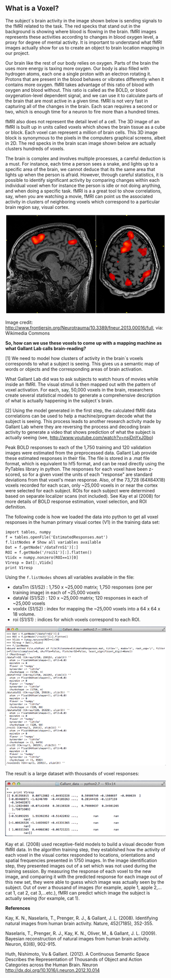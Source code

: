 ## What is a Voxel?

The subject`s brain activity in the image shown below is sending signals to the fMRI related to the task. The red specks that stand out in the background is showing where blood is flowing in the brain. fMRI images represents these activities according to changes in blood oxygen level, a proxy for degree of mental activity. It is important to understand what fMRI images actually show for us to create an object to brain location mapping in our project.

Our brain like the rest of our body relies on oxygen. Parts of the brain the uses more energy is taxing more oxygen. Our body is also filled with hydrogen atoms, each one a single proton with an electron rotating it. Protons that are present in the blood behaves or vibrates differently when it contains more oxygen. fMRI takes advantage of this ratio of blood with oxygen and blood without. This ratio is called as the BOLD, or blood oxygenation-level dependent signal, and we can use it to calculate parts of the brain that are most active in a given time. fMRI is not very fast in capturing all of the changes in the brain. Each scan requires a second or two, which is enough time for a neuron to fire more than a hundred times. 

fMRI also does not represent the detail level of a cell. The 3D image of an fMRI is built up in units called voxels which shows the brain tissue as a cube or block.  Each voxel can represent a million of brain cells. This 3D image block is synonymous to the pixels in the computers graphical screens, albeit in 2D. The red specks in the brain scan image shown below are actually clusters hundreds of voxels.

The brain is complex and involves multiple processes, a careful deduction is a must. For instance, each time a person sees a snake, and lights up to a specific area of the brain, we cannot deduce that its the same area that lights up when the person is afraid. However, through careful statistics, it is possible to identify significant activity by comparing changes within each individual voxel when for instance the person is idle or not doing anything, and when doing a specific task. fMRI is a a great tool to show correlations, say, when you are watching a movie, fMRI can point us the associated activity in clusters of neighboring voxels which correspond to a particular brain region say, visual cortex. 


![fMRI Scan](../project_images/FMRI_scan_during_working_memory_tasks.jpg?raw=true "fMRI Scan")

Image credit: http://www.frontiersin.org/Neurotrauma/10.3389/fneur.2013.00016/full, via: Wikimedia Commons


**So, how can we use these voxels to come up with a mapping machine as what Gallant Lab calls brain-reading?** 


[1]  We need to model how clusters of activity in the brain`s voxels corresponds to what a subject is seeing. This gives us a semantic map of words or objects and the corresponding areas of brain activation.

What Gallant Lab did was to ask subjects to watch hours of movies while inside an fMRI. The visual stimuli is then mapped out with the pattern of voxel activation. For each, say, 50,000 voxels in the brain, researchers create several statistical models to generate a comprehensive description of what is actually happening in the subject`s brain. 

[2]  Using the model generated in the first step, the calculated fMRI data correlations can be used to help a machine/program decode what the subject is seeing. This process leads to another research activity made by Gallant Lab where they are reversing the process and decoding brain activity to generate a video that shows prediction of what the subject is actually seeing (see, http://www.youtube.com/watch?v=nsjDnYxJ0bo)

Peak BOLD responses to each of the 1,750 training and 120 validation images were estimated from the preprocessed data. Gallant Lab provide these estimated responses in their file. The file is stored in a .mat file format, which is equivalent to hf5 format, and can be read directly using the PyTables library in python. The responses for each voxel have been z-scored, so for a given voxel the units of each "response" are standard deviations from that voxel's mean response. Also, of the 73,728 (64X64X18) voxels recorded for each scan, only ~25,000 voxels in or near the cortex were selected for each subject. ROIs for each subject were determined based on separate localizer scans (not included). See Kay et al (2008) for more details of BOLD response estimation, voxel selection, and ROI definition.


The following code is how we loaded the data into python to get all voxel responses in the human primary visual cortex (V1) in the training data set:

```
import tables, numpy
f = tables.openFile('EstimatedResponses.mat')
f.listNodes # Show all variables available
Dat = f.getNode('/dataTrnS1')[:]
ROI = f.getNode('/roiS1')[:].flatten()
V1idx = numpy.nonzero(ROI==1)[0]
V1resp = Dat[:,V1idx]
print V1resp
```

Using the `f.listNodes` shows all variables available in the file:

- dataTrn (S1/S2) : 1,750 x ~25,000 matrix; 1,750 responses (one per training image) in each
of ~25,000 voxels
- dataVal (S1/S2) : 120 x ~25,000 matrix; 120 responses in each of ~25,000 voxels
- voxIdx (S1/S2) : index for mapping the ~25,000 voxels into a 64 x 64 x 18 volume.
- roi (S1/S1) : indices for which voxels correspond to each ROI.


![fMRI V1 Voxels](../project_images/Gallant_data_python.png?raw=true "fMRI V1 Voxels")

The result is a large dataset with thousands of voxel responses:

![fMRI V1 Voxels](../project_images/Gallant_data_print_V1_voxels.png?raw=true "fMRI V1 Voxels")


Kay et al. (2008) used receptive-field models to build a visual decoder from fMRI data. In the algorithm training step, they established how the activity of each voxel in the visual cortex responded to locations, orientations and spatial frequencies presented in 1750 images. In the image identification step, they presented images out of a set which was not used during the training session. By measuring the response of each voxel to the new image, and comparing it with the predicted response for each image out of this new set, they were able to guess which image was actually seen by the subject. Out of over a thousand of images (for example, apple 1, apple 2,... cat 1, cat 2, cat 3,...etc.), fMRI can predict which image the subject is actually seeing (for example, cat 1). 

**References**

Kay, K. N., Naselaris, T., Prenger, R. J., & Gallant, J. L. (2008). Identifying natural images
from human brain activity. Nature, 452(7185), 352-355.

Naselaris, T., Prenger, R. J., Kay, K. N., Oliver, M., & Gallant, J. L. (2009). Bayesian
reconstruction of natural images from human brain activity. Neuron, 63(6), 902-915.

Huth, Nishimoto, Vu & Gallant. (2012). A Continuous Semantic Space Describes the Representation of Thousands of Object and Action Categories across the Human Brain. Neuron http://dx.doi.org/10.1016/j.neuron.2012.10.014

